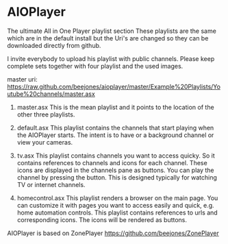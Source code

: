 AIOPlayer
=========

The ultimate All in One Player playlist section
These playlists are the same which are in the default install but the Uri's are changed so they can be downloaded directly from github.

I invite everybody to upload his playlist with public channels. Please keep complete sets together with four playlist and the used images.

master uri: https://raw.github.com/beejones/aioplayer/master/Example%20Playlists/Youtube%20channels/master.asx



1. master.asx
This is the mean playlist and it points to the location of the other three playlists.

2. default.asx
This playlist contains the channels that start playing when the AIOPlayer starts. The intent is to have or a background channel or view your cameras.

3. tv.asx
This playlist contains channels you want to access quicky. So it contains references to channels and icons for each channel.
These icons are displayed in the channels pane as buttons. You can play the channel by pressing the button. This is designed typically for watching TV or internet channels.

4. homecontrol.asx
This playlist renders a browser on the main page. You can customize it with pages you want to access easily and quick, e.g. home automation controls.
This playlist contains references to urls and corresponding icons. The icons will be rendered as buttons.

AIOPlayer is based on ZonePlayer https://github.com/beejones/ZonePlayer
